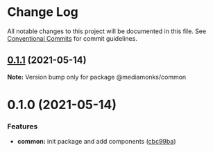 # Change Log

All notable changes to this project will be documented in this file.
See [Conventional Commits](https://conventionalcommits.org) for commit guidelines.

## [0.1.1](https://github.com/ardakkk/monorepo-mediamonks/compare/@mediamonks/common@0.1.0...@mediamonks/common@0.1.1) (2021-05-14)

**Note:** Version bump only for package @mediamonks/common





# 0.1.0 (2021-05-14)


### Features

* **common:** init package and add components ([cbc99ba](https://github.com/ardakkk/monorepo-mediamonks/commit/cbc99ba9574ecedbf8d73327d1ba707351ca8b85))
